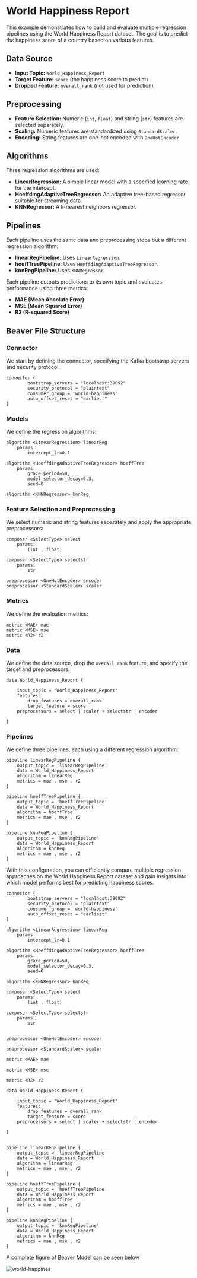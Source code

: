 # World Happiness Report

This example demonstrates how to build and evaluate multiple regression pipelines using the World Happiness Report dataset. The goal is to predict the happiness score of a country based on various features.

## Data Source

- **Input Topic:** `World_Happiness_Report`
- **Target Feature:** `score` (the happiness score to predict)
- **Dropped Feature:** `overall_rank` (not used for prediction)

## Preprocessing

- **Feature Selection:** Numeric (`int`, `float`) and string (`str`) features are selected separately.
- **Scaling:** Numeric features are standardized using `StandardScaler`.
- **Encoding:** String features are one-hot encoded with `OneHotEncoder`.

## Algorithms

Three regression algorithms are used:

- **LinearRegression:** A simple linear model with a specified learning rate for the intercept.
- **HoeffdingAdaptiveTreeRegressor:** An adaptive tree-based regressor suitable for streaming data.
- **KNNRegressor:** A k-nearest neighbors regressor.

## Pipelines

Each pipeline uses the same data and preprocessing steps but a different regression algorithm:

- **linearRegPipeline:** Uses `LinearRegression`.
- **hoeffTreePipeline:** Uses `HoeffdingAdaptiveTreeRegressor`.
- **knnRegPipeline:** Uses `KNNRegressor`.

Each pipeline outputs predictions to its own topic and evaluates performance using three metrics:

- **MAE (Mean Absolute Error)**
- **MSE (Mean Squared Error)**
- **R2 (R-squared Score)**

## Beaver File Structure

### Connector

We start by defining the connector, specifying the Kafka bootstrap servers and security protocol.

```
connector {
        bootstrap_servers = "localhost:39092"
        security_protocol = "plaintext"
        consumer_group = 'world-happiness'
        auto_offset_reset = "earliest"
}
```

### Models

We define the regression algorithms:

```
algorithm <LinearRegression> linearReg
    params:
        intercept_lr=0.1

algorithm <HoeffdingAdaptiveTreeRegressor> hoeffTree
    params:
        grace_period=50,
        model_selector_decay=0.3,
        seed=0

algorithm <KNNRegressor> knnReg
```

### Feature Selection and Preprocessing

We select numeric and string features separately and apply the appropriate preprocessors:

```
composer <SelectType> select
    params:
        (int , float)

composer <SelectType> selectstr
    params:
        str

preprocessor <OneHotEncoder> encoder
preprocessor <StandardScaler> scaler
```

### Metrics

We define the evaluation metrics:

```
metric <MAE> mae
metric <MSE> mse
metric <R2> r2
```

### Data

We define the data source, drop the `overall_rank` feature, and specify the target and preprocessors:

```
data World_Happiness_Report {

    input_topic = "World_Happiness_Report"
    features:
        drop_features = overall_rank
        target_feature = score
    preprocessors = select | scaler + selectstr | encoder

}
```

### Pipelines

We define three pipelines, each using a different regression algorithm:

```
pipeline linearRegPipeline {
    output_topic = 'linearRegPipeline'
    data = World_Happiness_Report
    algorithm = linearReg
    metrics = mae , mse , r2
}

pipeline hoeffTreePipeline {
    output_topic = 'hoeffTreePipeline'
    data = World_Happiness_Report
    algorithm = hoeffTree
    metrics = mae , mse , r2
}

pipeline knnRegPipeline {
    output_topic = 'knnRegPipeline'
    data = World_Happiness_Report
    algorithm = knnReg
    metrics = mae , mse , r2
}

```

With this configuration, you can efficiently compare multiple regression approaches on the World Happiness Report dataset and gain insights into which model performs best for predicting happiness scores.

```
connector {
        bootstrap_servers = "localhost:39092"
        security_protocol = "plaintext"
        consumer_group = 'world-happiness'
        auto_offset_reset = "earliest"
}

algorithm <LinearRegression> linearReg
    params:
        intercept_lr=0.1

algorithm <HoeffdingAdaptiveTreeRegressor> hoeffTree
    params:
        grace_period=50,
        model_selector_decay=0.3,
        seed=0

algorithm <KNNRegressor> knnReg

composer <SelectType> select
    params:
        (int , float)

composer <SelectType> selectstr
    params:
        str


preprocessor <OneHotEncoder> encoder

preprocessor <StandardScaler> scaler

metric <MAE> mae

metric <MSE> mse

metric <R2> r2

data World_Happiness_Report {

    input_topic = "World_Happiness_Report"
    features:
        drop_features = overall_rank
        target_feature = score
    preprocessors = select | scaler + selectstr | encoder

}


pipeline linearRegPipeline {
    output_topic = 'linearRegPipeline'
    data = World_Happiness_Report
    algorithm = linearReg
    metrics = mae , mse , r2
}

pipeline hoeffTreePipeline {
    output_topic = 'hoeffTreePipeline'
    data = World_Happiness_Report
    algorithm = hoeffTree
    metrics = mae , mse , r2
}

pipeline knnRegPipeline {
    output_topic = 'knnRegPipeline'
    data = World_Happiness_Report
    algorithm = knnReg
    metrics = mae , mse , r2
}
```

A complete figure of Beaver Model can be seen below

![world-happines](/img/world-happines.dot.png)
